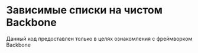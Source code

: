 # Зависимые списки на чистом Backbone
Данный код предоставлен только в целях ознакомления с фреймворком Backbone
